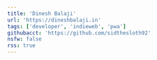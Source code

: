 ```yaml
---
title: 'Dinesh Balaji'
url: 'https://dineshbalaji.in'
tags: ['developer', 'indieweb', 'pwa']
githubacct: 'https://github.com/sidthesloth92'
nsfw: false
rss: true
---
```

